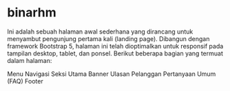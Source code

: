 # binarhm
Ini adalah sebuah halaman awal sederhana yang dirancang untuk menyambut pengunjung pertama kali (landing page). Dibangun dengan framework Bootstrap 5, halaman ini telah dioptimalkan untuk responsif pada tampilan desktop, tablet, dan ponsel. Berikut beberapa bagian yang termuat dalam halaman:

Menu Navigasi
Seksi Utama
Banner
Ulasan Pelanggan
Pertanyaan Umum (FAQ)
Footer
